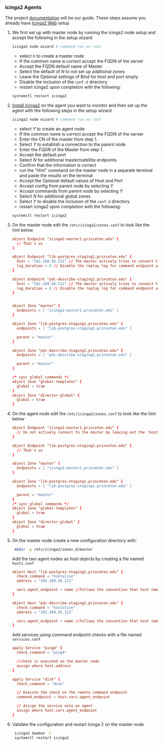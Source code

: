 ### Icinga2 Agents

The project [documentation](https://icinga.com/docs/icinga-2/latest/doc/06-distributed-monitoring/) will be our guide. These steps assume you already have [Icinga2 Web](icinga2_web.md) setup

  1. We first set up with master node by running the icinga2 node setup and accept the following in the setup wizard
     ```bash
     icinga2 node wizard # command run as root
     ```
     * select *n* to create a master node
     * If the common name is correct accept the FQDN of the server
     * Accept the FQDN default name of Master
     * Select the default of *N* to not set up additional zones
     * Leave the Optional settings of Bind for host and port empty
     * Disable the inclusion of the `conf.d` directory
     * restart icinga2 upon completion with the following:
     ```bash
     systemctl restart icinga2
     ```
  2. [Install Icinga2](icinga2.md) on the agent you want to monitor and then set up the agent with the following steps in the setup wizard
     ```bash
     icinga2 node wizard # command run as root
     ```
     * select *Y* to create an agent node
     * If the common name is correct accept the FQDN of the server
     * Enter the CN of the master from step 1. 
     * Select *Y* to establish a connection to the parent node
     * Enter the *FQDN* of the Master from step 1.
     * Accept the default port
     * Select *N* for additional master/satellite endpoints
     * Confirm that the information is correct
     * run the "Hint" command on the master node in a separate terminal and paste the results on the terminal
     * Accept the Optional default values of Host and Port
     * Accept config from parent node by selecting *Y*
     * Accept commands from parent node by selecting *Y*
     * Select *N* for additional global zones
     * Select *Y* to disable the inclusion of the `conf.d` directory
     * restart icinga2 upon completion with the following:
     ```bash
     systemctl restart icinga2
     ```
  3. On the master node edit the `/etc/icinga2/zones.conf` to look like the hint below
     ```conf
     object Endpoint "icinga2-master1.princeton.edu" {
       // That's us
     }

     object Endpoint "lib-postgres-staging1.princeton.edu" {
       host = "192.168.56.111" // The master actively tries to connect to the agent
       log_duration = 0 // Disable the replay log for command endpoint agents
     }

     object Endpoint "pdc-describe-staging1.princeton.edu" {
       host = "192.168.56.112" // The master actively tries to connect to the agent
       log_duration = 0 // Disable the replay log for command endpoint agents
     }


     object Zone "master" {
       endpoints = [ "icinga2-master1.princeton.edu" ]
     }

     object Zone "lib-postgres-staging1.princeton.edu" {
       endpoints = [ "lib-postgres-staging1.princeton.edu" ]

       parent = "master"
     }

     object Zone "pdc-describe-staging1.princeton.edu" {
       endpoints = [ "pdc-describe-staging1.princeton.edu" ]

       parent = "master"
     }

     /* sync global commands */
     object Zone "global-templates" {
       global = true
     }
     object Zone "director-global" {
       global = true
     }
     ```
  3. On the agent node edit the `/etc/icinga2/zones.conf` to look like the hint below
     ```conf
     object Endpoint "icinga2-master1.princeton.edu" {
       // Do not actively connect to the master by leaving out the 'host' attribute
     }

     object Endpoint "lib-postgres-staging1.princeton.edu" {
       // That's us
     }

     object Zone "master" {
       endpoints = [ "icinga2-master1.princeton.edu" ]
     }

     object Zone "lib-postgres-staging1.princeton.edu" {
       endpoints = [ "lib-postgres-staging1.princeton.edu" ]

       parent = "master"
     }
     /* sync global commands */
     object Zone "global-templates" {
       global = true
     }
     object Zone "director-global" {
       global = true
     }
     ```
  4. On the master node create a new configuration directory with:
     ```bash
      mkdir -p /etc/icinga2/zones.d/master
     ```
     Add the two agent nodes as host objects by creating a file named `hosts.conf`
     ```conf
     object Host "lib-postgres-staging1.princeton.edu" {
       check_command = "hostalive"
       address = "192.168.56.111"

       vars.agent_endpoint = name //follows the convention that host name == endpoint name
     }

     object Host "pdc-describe-staging1.princeton.edu" {
       check_command = "hostalive"
       address = "192.168.56.112"

       vars.agent_endpoint = name //follows the convention that host name == endpoint name
     }
     ```
     Add services using command endpoint checks with a file named `services.conf`
     ```conf
     apply Service "ping4" {
       check_command = "ping4"

       //check is executed on the master node
       assign where host.address
     }

     apply Service "disk" {
       check_command = "disk"

       // Execute the check on the remote command endpoint
       command_endpoint = host.vars.agent_endpoint

       // Assign the service onto an agent
       assign where host.vars.agent_endpoint
     }
     ```
  6. Validate the configuration and restart Icinga 2 on the master node
     ```bash
      icinga2 daemon -C
      systemctl restart icinga2
      ```
